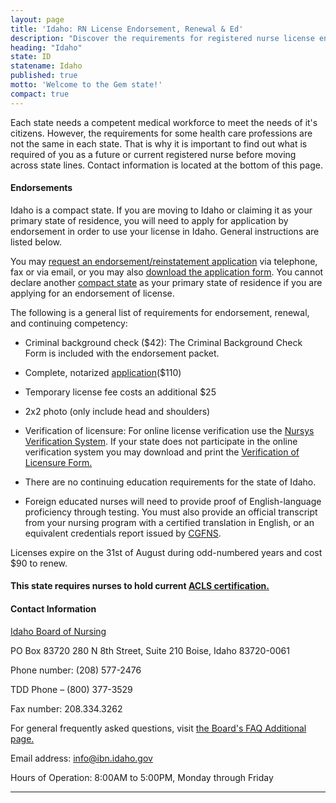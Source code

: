 ```yaml
---
layout: page
title: 'Idaho: RN License Endorsement, Renewal & Ed'
description: "Discover the requirements for registered nurse license endorsement, renewal, and continuing education in Idaho. Keep your nursing career on track.\r"
heading: "Idaho"
state: ID
statename: Idaho
published: true
motto: 'Welcome to the Gem state!'
compact: true
---
```


Each state needs a competent medical workforce to meet the needs of it's
citizens. However, the requirements for some health care professions are
not the same in each state. That is why it is important to find out what
is required of you as a future or current registered nurse before moving
across state lines. Contact information is located at the bottom of this
page.

#### Endorsements

Idaho is a compact state. If you are moving to Idaho or claiming it as
your primary state of residence, you will need to apply for application
by endorsement in order to use your license in Idaho. General
instructions are listed below.

You may [request an endorsement/reinstatement
application](https://ibn.idaho.gov/IBNPortal/LicensureByEndorsement.aspx?Agency=426&Board=IBON)
via telephone, fax or via email, or you may also [download the
application
form](https://ibn.idaho.gov/IBNPortal/IBN/UPDATED%20FORMS%202009/Licensure_by_Endorsement_RN.pdf).
You cannot declare another [compact
state](https://www.nursecompact.com/how-it-works/applying-for-licensure.page) as your
primary state of residence if you are applying for an endorsement of
license.

The following is a general list of requirements for endorsement,
renewal, and continuing competency:

-   Criminal background check (\$42): The Criminal Background Check Form
    is included with the endorsement packet.

-   Complete, notarized
    [application](https://ibn.idaho.gov/IBNPortal/IBN/UPDATED%20FORMS%202009/Licensure_by_Endorsement_RN.pdf)(\$110)

  -   Temporary license fee costs an additional \$25

-   2x2 photo (only include head and shoulders)

-   Verification of licensure: For online license verification use the
    [Nursys Verification System](https://www.nursys.com/). If your state
    does not participate in the online verification system you may
    download and print the [Verification of Licensure
    Form.](https://ibn.idaho.gov/IBNPortal/IBN/Forms/verification_licensure.pdf)

-   There are no continuing education requirements for the state of
    Idaho.

-   Foreign educated nurses will need to provide proof of
    English-language proficiency through testing. You must also provide
    an official transcript from your nursing program with a certified
    translation in English, or an equivalent credentials report issued
    by [CGFNS](https://www.cgfns.org/).

Licenses expire on the 31st of August during odd-numbered years and cost
\$90 to renew.

#### This state requires nurses to hold current [ACLS certification.](https://www.acls.net/idaho-acls-pals-bls)

#### Contact Information

[Idaho Board of Nursing](https://ibn.idaho.gov/)

PO Box 83720
280 N 8th Street, Suite 210
Boise, Idaho 83720-0061

Phone number: (208) 577-2476

TDD Phone – (800) 377-3529

Fax number: 208.334.3262

For general frequently asked questions, visit [the Board's FAQ
Additional
page.](https://ibn.idaho.gov/IBNPortal/BoardAdditional.aspx?Board=IBON&BureauLinkID=150)

Email address: <info@ibn.idaho.gov>

Hours of Operation: 8:00AM to 5:00PM, Monday through Friday

* * * * *
